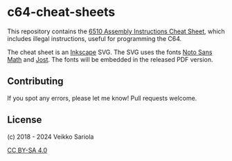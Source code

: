 # c64-cheat-sheets

This repository contains the [6510 Assembly Instructions Cheat Sheet](6510_assembly_instructions.svg),
which includes illegal instructions, useful for programming the C64.

The cheat sheet is an [Inkscape](https://inkscape.org/) SVG. The SVG uses the
fonts [Noto Sans Math](https://fonts.google.com/specimen/Noto+Sans+Math) and
[Jost](https://fonts.google.com/specimen/Jost). The fonts will be embedded in
the released PDF version.

## Contributing

If you spot any errors, please let me know! Pull requests welcome.

## License

(c) 2018 - 2024 Veikko Sariola

[CC BY-SA 4.0](https://creativecommons.org/licenses/by-sa/4.0/)
